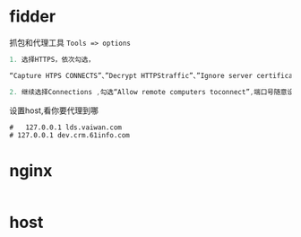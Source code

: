 # fidder
抓包和代理工具
`Tools => options`

```javascript
1. 选择HTTPS，依次勾选，

“Capture HTPS CONNECTS”、”Decrypt HTTPStraffic”、”Ignore server certificate errors (unsafe)”

2. 继续选择Connections ,勾选“Allow remote computers toconnect”,端口号随意设置，默认是8888，只要手机连接时，PC和手机端口保持一致即可，勾选完成，点击“OK”
```

设置host,看你要代理到哪
```
#   127.0.0.1 lds.vaiwan.com
# 127.0.0.1 dev.crm.61info.com
```
# nginx
```

```

# host